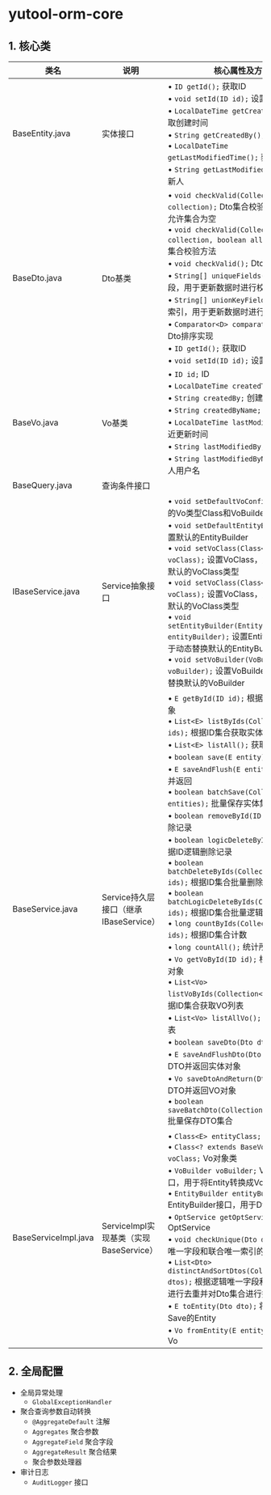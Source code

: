 # yutool-orm-core

## 1. 核心类

| 类名                 | 说明                                 | 核心属性及方法                                                                                                                                                                                                                                                                                                                                                                                                                                                                                                                                                                                                                                                                                                                                                                                                                                                                                                                                                                                                                                                                                                   |
|----------------------|------------------------------------|------------------------------------------------------------------------------------------------------------------------------------------------------------------------------------------------------------------------------------------------------------------------------------------------------------------------------------------------------------------------------------------------------------------------------------------------------------------------------------------------------------------------------------------------------------------------------------------------------------------------------------------------------------------------------------------------------------------------------------------------------------------------------------------------------------------------------------------------------------------------------------------------------------------------------------------------------------------------------------------------------------------------------------------------------------------------------------------------------------------|
| BaseEntity.java      | 实体接口                             | • `ID getId();` 获取ID <br>• `void setId(ID id);` 设置ID <br>• `LocalDateTime getCreatedTime();` 获取创建时间 <br>• `String getCreatedBy();` 获取创建人 <br>• `LocalDateTime getLastModifiedTime();` 获取更新时间 <br>• `String getLastModifiedBy();` 获取更新人                                                                                                                                                                                                                                                                                                                                                                                                                                                                                                                                                                                                                                                                                                                                                                                                                                                 |
| BaseDto.java         | Dto基类                              | • `void checkValid(Collection<D> collection);` Dto集合校验方法，默认不允许集合为空 <br>• `void checkValid(Collection<D> collection, boolean allowEmpty);` Dto集合校验方法 <br>• `void checkValid();` Dto校验方法 <br>• `String[] uniqueFields();` 逻辑唯一字段，用于更新数据时进行校验 <br>• `String[] unionKeyFields();` 组合唯一索引，用于更新数据时进行校验 <br>• `Comparator<D> comparator();` 默认的Dto排序实现 <br>• `ID getId();` 获取ID <br>• `void setId(ID id);` 设置ID                                                                                                                                                                                                                                                                                                                                                                                                                                                                                                                                                                                                                                   |
| BaseVo.java          | Vo基类                               | • `ID id;` ID <br>• `LocalDateTime createdTime;` 创建时间 <br>• `String createdBy;` 创建人ID <br>• `String createdByName;` 创建人用户名 <br>• `LocalDateTime lastModifiedTime;` 最近更新时间 <br>• `String lastModifiedBy;` 最近更新人ID <br>• `String lastModifiedByName;` 最近更新人用户名                                                                                                                                                                                                                                                                                                                                                                                                                                                                                                                                                                                                                                                                                                                                                                                                                     |
| BaseQuery.java       | 查询条件接口                         |                                                                                                                                                                                                                                                                                                                                                                                                                                                                                                                                                                                                                                                                                                                                                                                                                                                                                                                                                                                                                                                                                                                  |
| IBaseService.java    | Service抽象接口                      | • `void setDefaultVoConfig();` 设置默认的Vo类型Class和VoBuilder <br>• `void setDefaultEntityBuilder();` 设置默认的EntityBuilder <br>• `void setVoClass(Class<Vo> voClass);` 设置VoClass，用于动态替换默认的VoClass类型 <br>• `void setVoClass(Class<Vo> voClass);` 设置VoClass，用于动态替换默认的VoClass类型 <br>• `void setEntityBuilder(EntityBuilder entityBuilder);` 设置EntityBuilder，用于动态替换默认的EntityBuilder <br>• `void setVoBuilder(VoBuilder voBuilder);` 设置VoBuilder，用于动态替换默认的VoBuilder                                                                                                                                                                                                                                                                                                                                                                                                                                                                                                                                                                                              |
| BaseService.java     | Service持久层接口（继承IBaseService）  | • `E getById(ID id);` 根据ID获取实体对象 <br>• `List<E> listByIds(Collection<ID> ids);` 根据ID集合获取实体列表 <br>• `List<E> listAll();` 获取所有实体列表 <br>• `boolean save(E entity);` 保存实体 <br>• `E saveAndFlush(E entity);` 保存实体并返回 <br>• `boolean batchSave(Collection<E> entities);` 批量保存实体集合 <br>• `boolean removeById(ID id);` 根据ID删除记录 <br>• `boolean logicDeleteById(ID id);` 根据ID逻辑删除记录 <br>• `boolean batchDeleteByIds(Collection<ID> ids);` 根据ID集合批量删除记录 <br>• `boolean batchLogicDeleteByIds(Collection<ID> ids);` 根据ID集合批量逻辑删除记录 <br>• `long countByIds(Collection<ID> ids);` 根据ID集合计数 <br>• `long countAll();` 统计所有记录数 <br>• `Vo getVoById(ID id);` 根据ID获取VO对象 <br>• `List<Vo> listVoByIds(Collection<ID> ids);` 根据ID集合获取VO列表 <br>• `List<Vo> listAllVo();` 获取所有VO列表 <br>• `boolean saveDto(Dto dto);` 保存DTO <br>• `E saveAndFlushDto(Dto dto);` 保存DTO并返回实体对象 <br>• `Vo saveDtoAndReturn(Dto dto);` 保存DTO并返回VO对象 <br>• `boolean saveBatchDto(Collection<Dto> dtos);` 批量保存DTO集合 |
| BaseServiceImpl.java | ServiceImpl实现基类（实现BaseService） | • `Class<E> entityClass;` 实体对象类 <br>• `Class<? extends BaseVo<ID>> voClass;` Vo对象类 <br>• `VoBuilder voBuilder;` VoBuilder接口，用于将Entity转换成Vo <br>• `EntityBuilder entityBuilder;` EntityBuilder接口，用于Dto转换成Entity <br>• `OptService getOptService();` 获取OptService <br>• `void checkUnique(Dto dto);` 检查逻辑唯一字段和联合唯一索引的约束情况 <br>• `List<Dto> distinctAndSortDtos(Collection<Dto> dtos);` 根据逻辑唯一字段和联合唯一索引进行去重并对Dto集合进行排序 <br>• `E toEntity(Dto dto);` 将Dto转换成待Save的Entity <br>• `Vo fromEntity(E entity);` Entity转成Vo                                                                                                                                                                                                                                                                                                                                                                                                                                                                                                                 |

## 2. 全局配置

- 全局异常处理
   - `GlobalExceptionHandler`
- 聚合查询参数自动转换
   - `@AggregateDefault` 注解
   - `Aggregates` 聚合参数
   - `AggregateField` 聚合字段
   - `AggregateResult` 聚合结果
   - 聚合参数处理器
- 审计日志
   - `AuditLogger` 接口